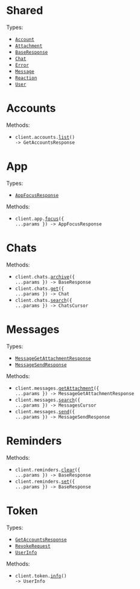 # Shared

Types:

- <code><a href="./src/resources/shared.ts">Account</a></code>
- <code><a href="./src/resources/shared.ts">Attachment</a></code>
- <code><a href="./src/resources/shared.ts">BaseResponse</a></code>
- <code><a href="./src/resources/shared.ts">Chat</a></code>
- <code><a href="./src/resources/shared.ts">Error</a></code>
- <code><a href="./src/resources/shared.ts">Message</a></code>
- <code><a href="./src/resources/shared.ts">Reaction</a></code>
- <code><a href="./src/resources/shared.ts">User</a></code>

# Accounts

Methods:

- <code title="get /v0/get-accounts">client.accounts.<a href="./src/resources/accounts.ts">list</a>() -> GetAccountsResponse</code>

# App

Types:

- <code><a href="./src/resources/app.ts">AppFocusResponse</a></code>

Methods:

- <code title="post /v0/open-app">client.app.<a href="./src/resources/app.ts">focus</a>({ ...params }) -> AppFocusResponse</code>

# Chats

Methods:

- <code title="post /v0/archive-chat">client.chats.<a href="./src/resources/chats.ts">archive</a>({ ...params }) -> BaseResponse</code>
- <code title="get /v0/get-chat">client.chats.<a href="./src/resources/chats.ts">get</a>({ ...params }) -> Chat</code>
- <code title="get /v0/search-chats">client.chats.<a href="./src/resources/chats.ts">search</a>({ ...params }) -> ChatsCursor</code>

# Messages

Types:

- <code><a href="./src/resources/messages.ts">MessageGetAttachmentResponse</a></code>
- <code><a href="./src/resources/messages.ts">MessageSendResponse</a></code>

Methods:

- <code title="post /v0/get-attachment">client.messages.<a href="./src/resources/messages.ts">getAttachment</a>({ ...params }) -> MessageGetAttachmentResponse</code>
- <code title="get /v0/search-messages">client.messages.<a href="./src/resources/messages.ts">search</a>({ ...params }) -> MessagesCursor</code>
- <code title="post /v0/send-message">client.messages.<a href="./src/resources/messages.ts">send</a>({ ...params }) -> MessageSendResponse</code>

# Reminders

Methods:

- <code title="post /v0/clear-chat-reminder">client.reminders.<a href="./src/resources/reminders.ts">clear</a>({ ...params }) -> BaseResponse</code>
- <code title="post /v0/set-chat-reminder">client.reminders.<a href="./src/resources/reminders.ts">set</a>({ ...params }) -> BaseResponse</code>

# Token

Types:

- <code><a href="./src/resources/token.ts">GetAccountsResponse</a></code>
- <code><a href="./src/resources/token.ts">RevokeRequest</a></code>
- <code><a href="./src/resources/token.ts">UserInfo</a></code>

Methods:

- <code title="get /oauth/userinfo">client.token.<a href="./src/resources/token.ts">info</a>() -> UserInfo</code>
